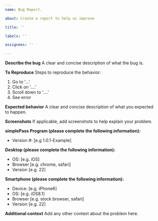 ```yaml
---
name: Bug Report.

about: Create a report to help us improve

title: ''

labels: ''

assignees: ''

---
```


**Describe the bug**
A clear and concise description of what the bug is.

**To Reproduce**
Steps to reproduce the behavior:
1. Go to '...'
2. Click on '....'
3. Scroll down to '....'
4. See error

**Expected behavior**
A clear and concise description of what you expected to happen.

**Screenshots**
If applicable, add screenshots to help explain your problem.

**simplePass Program (please complete the following information):**
- Version #: [e.g 1.0.1-Example]

<!--
A minimum of 1 platform must be included.
The more platforms that are tested before the request will
always be appreciated!
-->
**Desktop (please complete the following information):**
 - OS: [e.g. iOS]
 - Browser [e.g. chrome, safari]
 - Version [e.g. 22]

**Smartphone (please complete the following information):**
 - Device: [e.g. iPhone6]
 - OS: [e.g. iOS8.1]
 - Browser [e.g. stock browser, safari]
 - Version [e.g. 22]
<!---->

**Additional context**
Add any other context about the problem here.
